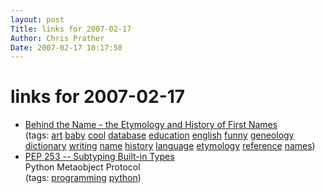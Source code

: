 ```yaml
---
layout: post
Title: links for 2007-02-17  
Author: Chris Prather
Date: 2007-02-17 10:17:50
---
```


# links for 2007-02-17
<ul class="delicious">
	<li>
		<div class="delicious-link"><a href="http://www.behindthename.com/">Behind the Name - the Etymology and History of First Names</a></div>
		<div class="delicious-tags">(tags: <a href="http://del.icio.us/perigrin/art">art</a> <a href="http://del.icio.us/perigrin/baby">baby</a> <a href="http://del.icio.us/perigrin/cool">cool</a> <a href="http://del.icio.us/perigrin/database">database</a> <a href="http://del.icio.us/perigrin/education">education</a> <a href="http://del.icio.us/perigrin/english">english</a> <a href="http://del.icio.us/perigrin/funny">funny</a> <a href="http://del.icio.us/perigrin/geneology">geneology</a> <a href="http://del.icio.us/perigrin/dictionary">dictionary</a> <a href="http://del.icio.us/perigrin/writing">writing</a> <a href="http://del.icio.us/perigrin/name">name</a> <a href="http://del.icio.us/perigrin/history">history</a> <a href="http://del.icio.us/perigrin/language">language</a> <a href="http://del.icio.us/perigrin/etymology">etymology</a> <a href="http://del.icio.us/perigrin/reference">reference</a> <a href="http://del.icio.us/perigrin/names">names</a>)</div>
	</li>
	<li>
		<div class="delicious-link"><a href="http://www.python.org/dev/peps/pep-0253/">PEP 253 -- Subtyping Built-in Types</a></div>
		<div class="delicious-extended">Python Metaobject Protocol</div>
		<div class="delicious-tags">(tags: <a href="http://del.icio.us/perigrin/programming">programming</a> <a href="http://del.icio.us/perigrin/python">python</a>)</div>
	</li>
</ul>

